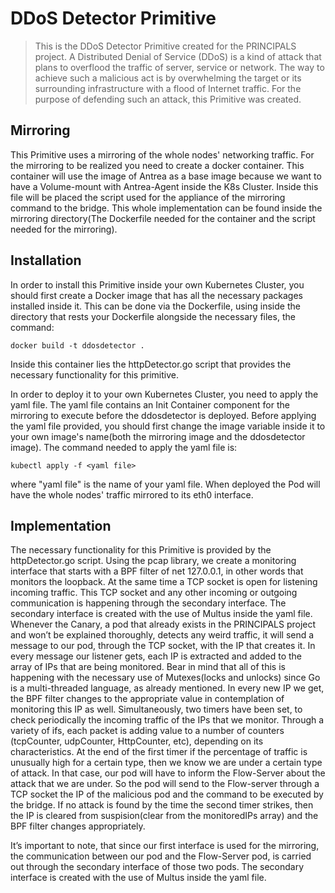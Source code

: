 # DDoS Detector Primitive
> This is the DDoS Detector Primitive created for the PRINCIPALS project. A Distributed Denial of Service (DDoS) is a kind of attack that plans to overflood the traffic of server, service or network. The way to achieve such a malicious
act is by overwhelming the target or its surrounding infrastructure with a flood of
Internet traffic. For the purpose of defending such an attack, this Primitive was created.



## Mirroring

This Primitive uses a mirroring of the whole nodes' networking traffic. For the mirroring to be realized you need to create a docker container. This container will use the image of Antrea as a base image because we want to have a Volume-mount with Antrea-Agent inside the K8s Cluster. Inside this file will be placed the script used for the appliance of the mirroring command to the bridge. This whole implementation can be found inside the mirroring directory(The Dockerfile needed for the container and the script needed for the mirroring).



## Installation
In order to install this Primitive inside your own Kubernetes Cluster, you should first create a Docker image that has all the necessary packages installed inside it. This can be done via the Dockerfile, using inside the directory that rests your Dockerfile alongside the necessary files, the command:

```Shell
docker build -t ddosdetector .
```
Inside this container lies the httpDetector.go script that provides the necessary functionality for this primitive.

In order to deploy it to your own Kubernetes Cluster, you need to apply the yaml file. The yaml file contains an Init Container component for the mirroring to execute before the ddosdetector is deployed. Before applying the yaml file provided, you should first change the image variable inside it to your own image's name(both the mirroring image and the ddosdetector image). The command needed to apply the yaml file is:

```Shell
kubectl apply -f <yaml file>
```
where "yaml file" is the name of your yaml file. When deployed the Pod will have the whole nodes' traffic mirrored to its eth0 interface.


## Implementation

The necessary functionality for this Primitive is provided by the httpDetector.go script. Using the pcap library, we create a monitoring interface that starts with a BPF filter of net 127.0.0.1, in other words that monitors the loopback. At the
same time a TCP socket is open for listening incoming traffic. This TCP socket and any other incoming or outgoing communication is happening through the secondary interface. The secondary interface is created with the use of Multus inside
the yaml file. Whenever the Canary, a pod that already exists in the PRINCIPALS project and won’t be explained thoroughly, detects any weird traffic, it will send a message to our pod, through the TCP socket, with the IP that creates it.
In every message our listener gets, each IP is extracted and added to the array of IPs that are being monitored. Bear in mind that all of this is happening with the necessary use of Mutexes(locks and unlocks) since Go is a multi-threaded
language, as already mentioned. In every new IP we get, the BPF filter changes
to the appropriate value in contemplation of monitoring this IP as well. Simultaneously, two timers have been set, to check periodically the incoming traffic of the IPs that we monitor. Through a variety of ifs, each packet is adding value to
a number of counters (tcpCounter, udpCounter, HttpCounter, etc), depending on
its characteristics. At the end of the first timer if the percentage of traffic is unusually high for a certain type, then we know we are under a
certain type of attack. In that case, our pod will have to inform the Flow-Server about the attack that we are under. So the pod will send to the
Flow-server through a TCP socket the IP of the malicious pod and the command to be executed by the bridge. If no attack is found by the time the second timer strikes, then the IP is cleared from suspision(clear from the monitoredIPs array) and the BPF filter changes appropriately.

It’s important to note, that since our first interface is used for the mirroring, the communication between our pod and the Flow-Server pod, is carried out through the secondary interface of those two pods. The secondary interface is
created with the use of Multus inside the yaml file.
